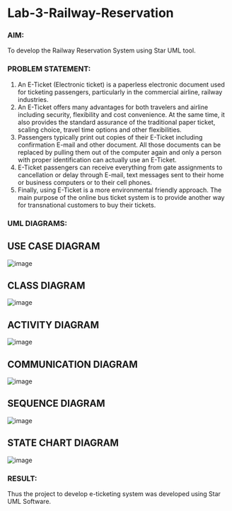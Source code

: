 # Lab-3-Railway-Reservation

### AIM:
To develop the Railway Reservation System using Star UML tool.
### PROBLEM STATEMENT:
1. An E-Ticket (Electronic ticket) is a paperless electronic document used for ticketing
passengers, particularly in the commercial airline, railway industries.
2. An E-Ticket offers many advantages for both travelers and airline including security,
flexibility and cost convenience. At the same time, it also provides the standard assurance of
the traditional paper ticket, scaling choice, travel time options and other flexibilities.
3. Passengers typically print out copies of their E-Ticket including confirmation E-mail
and other document. All those documents can be replaced by pulling them out of the computer
again and only a person with proper identification can actually use an E-Ticket.
4. E-Ticket passengers can receive everything from gate assignments to cancellation or
delay through E-mail, text messages sent to their home or business computers or to their cell
phones.
5. Finally, using E-Ticket is a more environmental friendly approach. The main purpose
of the online bus ticket system is to provide another way for transnational customers to buy
their tickets.
### UML DIAGRAMS:
## USE CASE DIAGRAM
![image](https://github.com/Mythilidharman/Lab-3-Railway-Reservation/assets/119104110/0cfc8e39-505e-42be-9b63-19a0710c4037)
## CLASS DIAGRAM
![image](https://github.com/Mythilidharman/Lab-3-Railway-Reservation/assets/119104110/122434ad-0252-4918-9762-40deb6f94e65)
## ACTIVITY DIAGRAM
![image](https://github.com/Mythilidharman/Lab-3-Railway-Reservation/assets/119104110/5e7c0a6c-82f5-4cc6-ba03-17df864c3e22)
## COMMUNICATION DIAGRAM
![image](https://github.com/Mythilidharman/Lab-3-Railway-Reservation/assets/119104110/ced4b0ef-e315-47ce-b95d-0243a9fc1a5a)
## SEQUENCE DIAGRAM
![image](https://github.com/Mythilidharman/Lab-3-Railway-Reservation/assets/119104110/4070f034-7d59-4f27-be14-945b3015fa6b)
## STATE CHART DIAGRAM 
![image](https://github.com/Mythilidharman/Lab-3-Railway-Reservation/assets/119104110/88948fff-3d56-425d-bad6-50b930153153)




### RESULT:
Thus the project to develop e-ticketing system was developed using Star UML Software.
